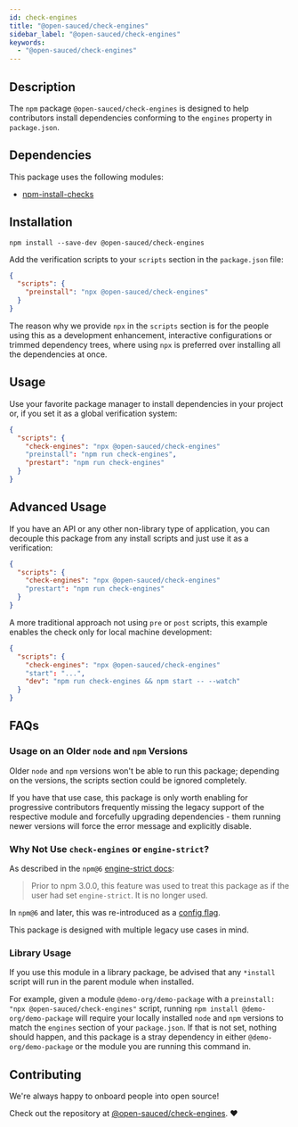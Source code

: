 ```yaml
---
id: check-engines
title: "@open-sauced/check-engines"
sidebar_label: "@open-sauced/check-engines"
keywords:
  - "@open-sauced/check-engines"
---
```


## Description

The `npm` package `@open-sauced/check-engines` is designed to help contributors install dependencies conforming to the `engines` property in `package.json`.

## Dependencies

This package uses the following modules:

- [npm-install-checks](https://github.com/npm/npm-install-checks)

## Installation

```shell
npm install --save-dev @open-sauced/check-engines
```

Add the verification scripts to your `scripts` section in the `package.json` file:

```json
{
  "scripts": {
    "preinstall": "npx @open-sauced/check-engines"
  }
}
```

The reason why we provide `npx` in the `scripts` section is for the people using this as a development enhancement, interactive configurations or trimmed dependency trees, where using `npx` is preferred over installing all the dependencies at once.

## Usage

Use your favorite package manager to install dependencies in your project or, if you set it as a global verification system:

```json
{
  "scripts": {
    "check-engines": "npx @open-sauced/check-engines"
    "preinstall": "npm run check-engines",
    "prestart": "npm run check-engines"
  }
}
```

## Advanced Usage

If you have an API or any other non-library type of application, you can decouple this package from any install scripts and just use it as a verification:

```json
{
  "scripts": {
    "check-engines": "npx @open-sauced/check-engines"
    "prestart": "npm run check-engines"
  }
}
```

A more traditional approach not using `pre` or `post` scripts, this example enables the check only for local machine development:

```json
{
  "scripts": {
    "check-engines": "npx @open-sauced/check-engines"
    "start": "...",
    "dev": "npm run check-engines && npm start -- --watch"
  }
}
```

## FAQs

### Usage on an Older `node` and `npm` Versions

Older `node` and `npm` versions won't be able to run this package; depending on the versions, the scripts section could be ignored completely.

If you have that use case, this package is only worth enabling for progressive contributors frequently missing the legacy support of the respective module and forcefully upgrading dependencies - them running newer versions will force the error message and explicitly disable.

### Why Not Use `check-engines` or `engine-strict`?

As described in the `npm@6` [engine-strict docs](https://docs.npmjs.com/cli/v6/configuring-npm/package-json#enginestrict):

> Prior to npm 3.0.0, this feature was used to treat this package as if the user had set `engine-strict`. It is no longer used.

In `npm@6` and later, this was re-introduced as a [config flag](https://docs.npmjs.com/cli/v7/using-npm/config#engine-strict).

This package is designed with multiple legacy use cases in mind.

### Library Usage

If you use this module in a library package, be advised that any `*install` script will run in the parent module when installed.

For example, given a module `@demo-org/demo-package` with a `preinstall: "npx @open-sauced/check-engines"` script, running `npm install @demo-org/demo-package` will require your locally installed `node` and `npm` versions to match the `engines` section of your `package.json`. If that is not set, nothing should happen, and this package is a stray dependency in either `@demo-org/demo-package` or the module you are running this command in.

## Contributing

We're always happy to onboard people into open source!

Check out the repository at [@open-sauced/check-engines](https://github.com/open-sauced/check-engines). ❤️
